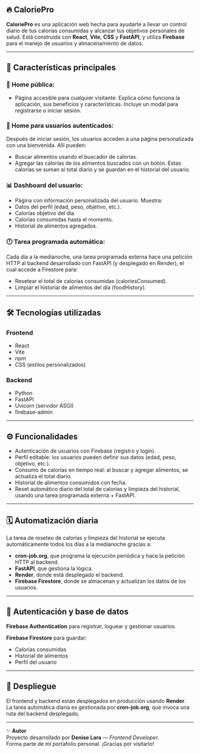 ## 🔥 CaloriePro

**CaloriePro** es una aplicación web hecha para ayudarte a llevar un control diario de tus calorías consumidas y alcanzar tus objetivos personales de salud. Está construida con **React**, **Vite**, **CSS** y **FastAPI**, y utiliza **Firebase** para el manejo de usuarios y almacenamiento de datos.

---

## 📌 Características principales


### 🧭 Home pública:
- Página accesible para cualquier visitante. Explica cómo funciona la aplicación, sus beneficios y características. Incluye un modal para registrarse o iniciar sesión.


### 👤 Home para usuarios autenticados:
Después de iniciar sesión, los usuarios acceden a una página personalizada con una bienvenida. Allí pueden:

- Buscar alimentos usando el buscador de calorías.
- Agregar las calorías de los alimentos buscados con un botón.
Estas calorías se suman al total diario y se guardan en el historial del usuario.


### 📊 Dashboard del usuario:
- Página con información personalizada del usuario. Muestra:
- Datos del perfil (edad, peso, objetivo, etc.).
- Calorías objetivo del día.
- Calorías consumidas hasta el momento.
- Historial de alimentos agregados.


### 🕛 Tarea programada automática:
Cada día a la medianoche, una tarea programada externa hace una petición HTTP al backend desarrollado con FastAPI (y desplegado en Render), el cual accede a Firestore para:

- Resetear el total de calorías consumidas (caloriesConsumed).
- Limpiar el historial de alimentos del día (foodHistory).

---

## 🛠️ Tecnologías utilizadas

### Frontend
- React
- Vite
- npm
- CSS (estilos personalizados)


### Backend
- Python
- FastAPI
- Uvicorn (servidor ASGI)
- firebase-admin

---

## ⚙️ Funcionalidades
- Autenticación de usuarios con Firebase (registro y login).
- Perfil editable: los usuarios pueden definir sus datos (edad, peso, objetivo, etc.).
- Consumo de calorías en tiempo real: al buscar y agregar alimentos, se actualiza el total diario.
- Historial de alimentos consumidos con fecha.
- Reset automático diario del total de calorías y limpieza del historial, usando una tarea programada externa + FastAPI.

---

## 🗓️ Automatización diaria
La tarea de reseteo de calorías y limpieza del historial se ejecuta automáticamente todos los días a la medianoche gracias a:
- **cron-job.org**, que programa la ejecución periódica y hace la petición HTTP al backend.
- **FastAPI**, que gestiona la lógica.
- **Render**, donde está desplegado el backend.
- **Firebase Firestore**, donde se almacenan y actualizan los datos de los usuarios.

---

## 🔐 Autenticación y base de datos
**Firebase Authentication** para registrar, loguear y gestionar usuarios.

**Firebase Firestore** para guardar:
- Calorías consumidas
- Historial de alimentos
- Perfil del usuario

---

## 🚀 Despliegue
El frontend y backend están desplegados en producción usando **Render**.  
La tarea automática diaria es gestionada por **cron-job.org**, que invoca una ruta del backend desplegado.



---

✨ **Autor**  
Proyecto desarrollado por **Denise Lara** — *Frontend Developer*.  
Forma parte de mi portafolio personal. ¡Gracias por visitarlo!

